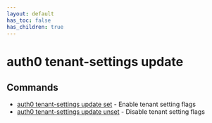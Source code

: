```yaml
---
layout: default
has_toc: false
has_children: true
---
```

# auth0 tenant-settings update



## Commands

- [auth0 tenant-settings update set](auth0_tenant-settings_update_set.md) - Enable tenant setting flags
- [auth0 tenant-settings update unset](auth0_tenant-settings_update_unset.md) - Disable tenant setting flags

